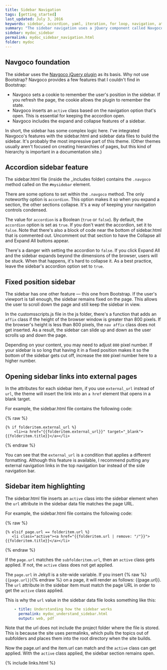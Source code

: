 ```yaml
---
title: Sidebar Navigation
tags: [getting_started]
last_updated: July 3, 2016
keywords: sidebar, accordion, yaml, iteration, for loop, navigation, attributes, conditional filtering
summary: "The sidebar navigation uses a jQuery component called Navgoco. The sidebar is a somewhat complex part of the theme that remembers your current page, highlights the active item, stays in a fixed position on the page, and more. This page explains a bit about how the sidebar was put together."
sidebar: mydoc_sidebar
permalink: mydoc_sidebar_navigation.html
folder: mydoc
---
```


## Navgoco foundation

The sidebar uses the [Navgoco jQuery plugin](https://github.com/tefra/navgoco) as its basis. Why not use Bootstrap? Navgoco provides a few features that I couldn't find in Bootstrap:

* Navgoco sets a cookie to remember the user's position in the sidebar. If you refresh the page, the cookie allows the plugin to remember the state.
* Navgoco inserts an `active` class based on the navigation option that's open. This is essential for keeping the accordion open.
* Navgoco includes the expand and collapse features of a sidebar.

In short, the sidebar has some complex logic here. I've integrated Navgoco's features with the sidebar.html and sidebar data files to build the sidebar. It's probably the most impressive part of this theme. (Other themes usually aren't focused on creating hierarchies of pages, but this kind of hierarchy is important in a documentation site.)

## Accordion sidebar feature

The sidebar.html file (inside the \_includes folder) contains the `.navgoco` method called on the `#mysidebar` element.

There are some options to set within the `.navgoco` method. The only noteworthy option is `accordion`. This option makes it so when you expand a section, the other sections collapse. It's a way of keeping your navigation controls condensed.

The value for `accordion` is a Boolean (`true` or `false`). By default, the `accordion` option is set as `true`. If you don't want the accordion, set it to `false`. Note that there's also a block of code near the bottom of sidebar.html that is commented out. Uncomment out that section to have the Collapse all and Expand All buttons appear.

There's a danger with setting the accordion to `false`. If you click Expand All and the sidebar expands beyond the dimensions of the browser, users will be stuck. When that happens, it's hard to collapse it. As a best practice, leave the sidebar's accordion option set to `true`.

## Fixed position sidebar

The sidebar has one other feature &mdash; this one from Bootstrap. If the user's viewport is tall enough, the sidebar remains fixed on the page. This allows the user to scroll down the page and still keep the sidebar in view.

In the customsscripts.js file in the js folder, there's a function that adds an `affix` class if the height of the browser window is greater than 800 pixels. If the browser's height is less than 800 pixels, the `nav affix` class does not get inserted. As a result, the sidebar can slide up and down as the user scrolls up and down the page.

Depending on your content, you may need to adjust `800` pixel number. If your sidebar is so long that having it in a fixed position makes it so the bottom of the sidebar gets cut off, increase the `800` pixel number here to a higher number.

## Opening sidebar links into external pages

In the attributes for each sidebar item, if you use `external_url` instead of `url`, the theme will insert the link into an `a href` element that opens in a blank target.

For example, the sidebar.html file contains the following code:

{% raw %}
```liquid
{% if folderitem.external_url %}
    <li><a href="{{folderitem.external_url}}" target="_blank">{{folderitem.title}}</a></li>
```
{% endraw %}

You can see that the `external_url` is a condition that applies a different formatting. Although this feature is available, I recommend putting any external navigation links in the top navigation bar instead of the side navigation bar.

## Sidebar item highlighting

The sidebar.html file inserts an `active` class into the sidebar element when the `url` attribute in the sidebar data file matches the page URL.

For example, the sidebar.html file contains the following code:

{% raw %}
```liquid
{% elsif page.url == folderitem.url %}
   <li class="active"><a href="{{folderitem.url | remove: "/"}}">{{folderitem.title}}</a></li>
```
{% endraw %}

If the `page.url` matches the `subfolderitem.url`, then an `active` class gets applied. If not, the `active` class does not get applied.

The `page.url` in Jekyll is a site-wide variable. If you insert {% raw %}`{{page.url}}`{% endraw %} on a page, it will render as follows: {{page.url}}. The `url` attribute in the sidebar item must match the page URL in order to get the `active` class applied.

This is why the `url` value in the sidebar data file looks something like this:

```yaml
    - title: Understanding how the sidebar works
      permalink: mydoc_understand_sidebar.html
      output: web, pdf
```

Note that the url does not include the project folder where the file is stored. This is because the site uses permalinks, which pulls the topics out of subfolders and places them into the root directory when the site builds.

Now the page.url and the item.url can match and the `active` class can get applied. With the `active` class applied, the sidebar section remains open.

{% include links.html %}
